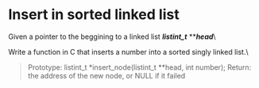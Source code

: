 # Insert in sorted linked list #
Given a pointer to the beggining to a linked list ***listint_t*** *****head***\

Write a function in C that inserts a number into a sorted singly linked list.\

>Prototype: listint_t *insert_node(listint_t **head, int number);
>Return: the address of the new node, or NULL if it failed
